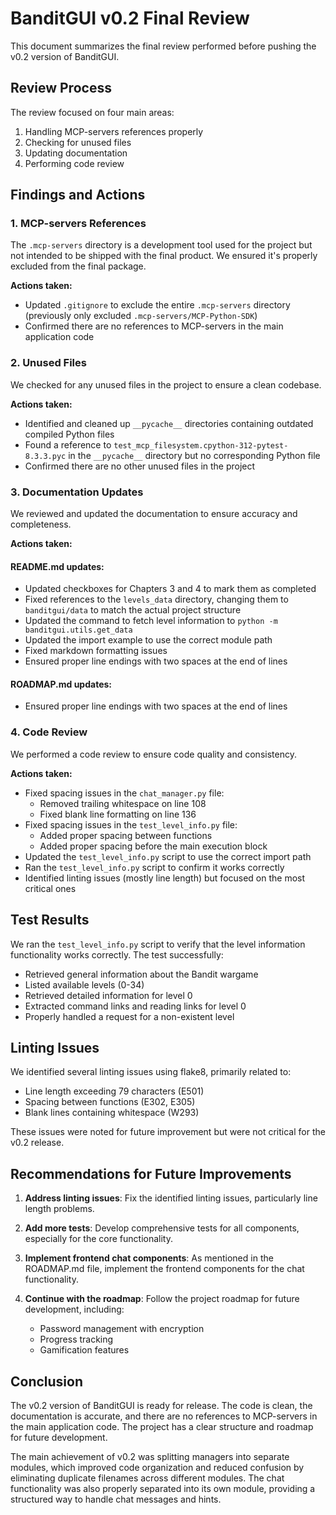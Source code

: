 # BanditGUI v0.2 Final Review  
  
This document summarizes the final review performed before pushing the v0.2 version of BanditGUI.  
  
## Review Process  
  
The review focused on four main areas:  
  
1. Handling MCP-servers references properly  
2. Checking for unused files  
3. Updating documentation  
4. Performing code review  
  
## Findings and Actions  
  
### 1. MCP-servers References  
  
The `.mcp-servers` directory is a development tool used for the project but not intended to be shipped with the final product. We ensured it's properly excluded from the final package.  
  
**Actions taken:**  
- Updated `.gitignore` to exclude the entire `.mcp-servers` directory (previously only excluded `.mcp-servers/MCP-Python-SDK`)  
- Confirmed there are no references to MCP-servers in the main application code  
  
### 2. Unused Files  
  
We checked for any unused files in the project to ensure a clean codebase.  
  
**Actions taken:**  
- Identified and cleaned up `__pycache__` directories containing outdated compiled Python files  
- Found a reference to `test_mcp_filesystem.cpython-312-pytest-8.3.3.pyc` in the `__pycache__` directory but no corresponding Python file  
- Confirmed there are no other unused files in the project  
  
### 3. Documentation Updates  
  
We reviewed and updated the documentation to ensure accuracy and completeness.  
  
**Actions taken:**  
  
#### README.md updates:  
- Updated checkboxes for Chapters 3 and 4 to mark them as completed  
- Fixed references to the `levels_data` directory, changing them to `banditgui/data` to match the actual project structure  
- Updated the command to fetch level information to `python -m banditgui.utils.get_data`  
- Updated the import example to use the correct module path  
- Fixed markdown formatting issues  
- Ensured proper line endings with two spaces at the end of lines  
  
#### ROADMAP.md updates:  
- Ensured proper line endings with two spaces at the end of lines  
  
### 4. Code Review  
  
We performed a code review to ensure code quality and consistency.  
  
**Actions taken:**  
- Fixed spacing issues in the `chat_manager.py` file:  
  - Removed trailing whitespace on line 108  
  - Fixed blank line formatting on line 136  
- Fixed spacing issues in the `test_level_info.py` file:  
  - Added proper spacing between functions  
  - Added proper spacing before the main execution block  
- Updated the `test_level_info.py` script to use the correct import path  
- Ran the `test_level_info.py` script to confirm it works correctly  
- Identified linting issues (mostly line length) but focused on the most critical ones  
  
## Test Results  
  
We ran the `test_level_info.py` script to verify that the level information functionality works correctly. The test successfully:  
- Retrieved general information about the Bandit wargame  
- Listed available levels (0-34)  
- Retrieved detailed information for level 0  
- Extracted command links and reading links for level 0  
- Properly handled a request for a non-existent level  
  
## Linting Issues  
  
We identified several linting issues using flake8, primarily related to:  
- Line length exceeding 79 characters (E501)  
- Spacing between functions (E302, E305)  
- Blank lines containing whitespace (W293)  
  
These issues were noted for future improvement but were not critical for the v0.2 release.  
  
## Recommendations for Future Improvements  
  
1. **Address linting issues**: Fix the identified linting issues, particularly line length problems.  
  
2. **Add more tests**: Develop comprehensive tests for all components, especially for the core functionality.  
  
3. **Implement frontend chat components**: As mentioned in the ROADMAP.md file, implement the frontend components for the chat functionality.  
  
4. **Continue with the roadmap**: Follow the project roadmap for future development, including:  
   - Password management with encryption  
   - Progress tracking  
   - Gamification features  
  
## Conclusion  
  
The v0.2 version of BanditGUI is ready for release. The code is clean, the documentation is accurate, and there are no references to MCP-servers in the main application code. The project has a clear structure and roadmap for future development.  
  
The main achievement of v0.2 was splitting managers into separate modules, which improved code organization and reduced confusion by eliminating duplicate filenames across different modules. The chat functionality was also properly separated into its own module, providing a structured way to handle chat messages and hints.  
